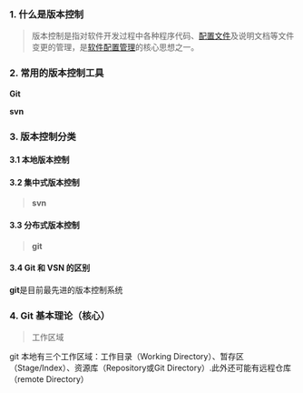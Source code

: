 ### 1. 什么是版本控制

> 版本控制是指对软件开发过程中各种程序代码、[配置文件](https://baike.baidu.com/item/配置文件/286550)及说明文档等文件变更的管理，是[软件配置管理](https://baike.baidu.com/item/软件配置管理/3765602)的核心思想之一。

### 2. 常用的版本控制工具

**Git**

**svn**

### 3. 版本控制分类

#### 3.1 本地版本控制

#### 3.2 集中式版本控制

> **svn**

#### 3.3 分布式版本控制

> **git**

#### 3.4 Git 和 VSN 的区别

**git**是目前最先进的版本控制系统

### 4. Git 基本理论（核心）

> 工作区域

git 本地有三个工作区域：工作目录（Working Directory）、暂存区（Stage/Index）、资源库（Repository或Git Directory）.此外还可能有远程仓库（remote Directory）